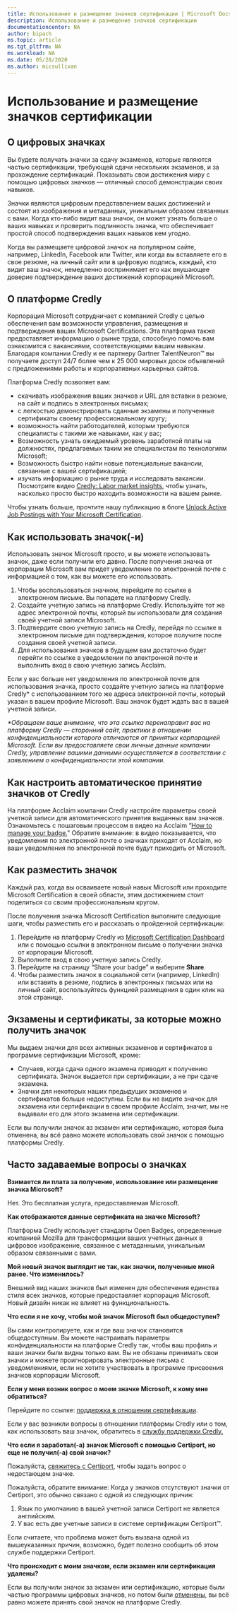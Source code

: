 ```yaml
---
title: Использование и размещение значков сертификации | Microsoft Docs
description: Использование и размещение значков сертификации 
documentationcenter: NA 
author: bipach
ms.topic: article
ms.tgt_pltfrm: NA
ms.workload: NA
ms.date: 05/28/2020
ms.author: micsullivan
---
```

# Использование и размещение значков сертификации

## О цифровых значках

Вы будете получать значки за сдачу экзаменов, которые являются частью сертификации, требующей сдачи нескольких экзаменов, и за прохождение сертификаций. Показывать свои достижения миру с помощью цифровых значков — отличный способ демонстрации своих навыков.

Значки являются цифровым представлением ваших достижений и состоят из изображения и метаданных, уникальным образом связанных с вами. Когда кто-либо видит ваш значок, он может узнать больше о ваших навыках и проверить подлинность значка, что обеспечивает простой способ подтверждения ваших навыков кем угодно.

Когда вы размещаете цифровой значок на популярном сайте, например, LinkedIn, Facebook или Twitter, или когда вы вставляете его в свое резюме, на личный сайт или в цифровую подпись, каждый, кто видит ваш значок, немедленно воспринимает его как внушающее доверие подтверждение ваших достижений корпорацией Microsoft.

## О платформе Credly

Корпорация Microsoft сотрудничает с компанией Credly с целью обеспечения вам возможности управления, размещения и подтверждения ваших Microsoft Certifications. Эта платформа также предоставляет информацию о рынке труда, способную помочь вам ознакомится с вакансиями, соответствующими вашим навыкам. Благодаря компании Credly и ее партнеру Gartner TalentNeuron™ вы получаете доступ 24/7 более чем к 25 000 мировых досок объявлений с предложениями работы и корпоративных карьерных сайтов.

Платформа Credly позволяет вам:
- скачивать изображения ваших значков и URL для вставки в резюме, на сайт и подпись в электронных письмах;
- с легкостью демонстрировать сданные экзамены и полученные сертификаты своему профессиональному кругу;
- возможность найти работодателей, которым требуются специалисты с такими же навыками, как у вас;
- Возможность узнать ожидаемый уровень заработной платы на должностях, предлагаемых таким же специалистам по технологиям Microsoft;
- Возможность быстро найти новые потенциальные вакансии, связанные с вашей сертификацией;
- изучать информацию о рынке труда и исследовать вакансии. Посмотрите видео [Credly: Labor market insights](https://vimeo.com/379867308), чтобы узнать, насколько просто быстро находить возможности на вашем рынке.

Чтобы узнать больше, прочтите нашу публикацию в блоге [Unlock Active Job Postings with Your Microsoft Certification](/learn/certifications/posts/unlock-active-job-postings-with-your-microsoft-certification).

## Как использовать значок(-и)

Использовать значок Microsoft просто, и вы можете использовать значок, даже если получили его давно. После получения значка от корпорации Microsoft вам придет уведомление по электронной почте с информацией о том, как вы можете его использовать.

1. Чтобы воспользоваться значком, перейдите по ссылке в электронном письме. Вы попадете на платформу Credly.
2. Создайте учетную запись на платформе Credly. Используйте тот же адрес электронной почты, который вы использовали для создания своей учетной записи Microsoft.
3. Подтвердите свою учетную запись на Credly, перейдя по ссылке в электронном письме для подтверждения, которое получите после создания своей учетной записи.
4. Для использования значков в будущем вам достаточно будет перейти по ссылке в уведомлении по электронной почте и выполнить вход в свою учетную запись Acclaim.

Если у вас больше нет уведомления по электронной почте для использования значка, просто создайте учетную запись на платформе Credly* с использованием того же адреса электронной почты, который указан в вашем профиле Microsoft. Ваш значок будет ждать вас в вашей учетной записи.

_*Обращаем ваше внимание, что эта ссылка перенаправит вас на платформу Credly — сторонний сайт, практики в отношении конфиденциальности которого отличаются от принятых корпорацией Microsoft. Если вы предоставляете свои личные данные компании Credly, управление вашими данными осуществляется в соответствии с заявлением о конфиденциальности этой компании._

## Как настроить автоматическое принятие значков от Credly

На платформе Acclaim компании Credly настройте параметры своей учетной записи для автоматического принятия выданных вам значков. Ознакомьтесь с пошаговым процессом в видео на Acclaim “[How to manage your badge.](https://www.youtube.com/watch?v=rMeSQM0h1_Y)” Обратите внимание: в видео показывается, что уведомления по электронной почте о значках приходят от Acclaim, но ваши уведомления по электронной почте будут приходить от Microsoft.

## Как разместить значок

Каждый раз, когда вы осваиваете новый навык Microsoft или проходите Microsoft Certification в своей области, этим достижением стоит поделиться со своим профессиональным кругом.

После получения значка Microsoft Certification выполните следующие шаги, чтобы разместить его и рассказать о пройденной сертификации:

1. Перейдите на платформу Credly из [Microsoft Certification Dashboard](https://aka.ms/certdashboard) или с помощью ссылки в электронном письме о получении значка от корпорации Microsoft.
2. Выполните вход в свою учетную запись Credly.
3. Перейдите на страницу “Share your badge” и выберите **Share**.
4. Чтобы разместить значок в социальной сети (например, LinkedIn) или вставить в резюме, подпись в электронных письмах или на личный сайт, воспользуйтесь функцией размещения в один клик на этой странице.

## Экзамены и сертификаты, за которые можно получить значок

Мы выдаем значки для всех активных экзаменов и сертификатов в программе сертификации Microsoft, кроме:  

- Случаев, когда сдача одного экзамена приводит к получению сертификата. Значок выдается при сертификации, а не при сдаче экзамена.
- Значки для некоторых наших предыдущих экзаменов и сертификатов больше недоступны. Если вы не видите значок для экзамена или сертификации в своем профиле Acclaim, значит, мы не выдавали его для этого экзамена или сертификации.

Если вы получили значок аз экзамен или сертификацию, которая была отменена, вы всё равно можете использовать свой значок с помощью платформы Credly.

## Часто задаваемые вопросы о значках

**Взимается ли плата за получение, использование или размещение значка Microsoft?**

Нет. Это бесплатная услуга, предоставляемая Microsoft.

**Как отображаются данные сертификата на значке Microsoft?**

Платформа Credly использует стандарты Open Badges, определенные компанией Mozilla для трансформации ваших учетных данных в цифровое изображение, связанное с метаданными, уникальным образом связанными с вами.

**Мой новый значок выглядит не так, как значки, полученные мной ранее. Что изменилось?**

Внешний вид наших значков был изменен для обеспечения единства стиля всех значков, которые предоставляет корпорация Microsoft. Новый дизайн никак не влияет на функциональность.

**Что если я не хочу, чтобы мой значок Microsoft был общедоступен?**

Вы сами контролируете, как и где ваш значок становится общедоступным. Вы можете настраивать параметры конфиденциальности на платформе Credly так, чтобы ваш профиль и ваши значки были видны только вам. Вы не обязаны принимать свои значки и можете проигнорировать электронные письма с уведомлениями, если не хотите участвовать в программе присвоения значков корпорации Microsoft.

**Если у меня возник вопрос о моем значке Microsoft, к кому мне обратиться?**

Перейдите по ссылке: [поддержка в отношении сертификации](/learn/certifications/help).

Если у вас возникли вопросы в отношении платформы Credly или о том, как использовать ваш значок, обратитесь в [службу поддержки Credly.](https://support.youracclaim.com/)

**Что если я заработал(-а) значок Microsoft с помощью Certiport, но еще не получил(-а) свой значок?**

Пожалуйста, [свяжитесь с Certiport](https://certiport.pearsonvue.com/Support/Support-for-test-candidates/Customer-service), чтобы задать вопрос о недостающем значке.

Пожалуйста, обратите внимание: Когда у значков отсутствуют значки от Certiport, это обычно связано с одной из следующих причин:

1. Язык по умолчанию в вашей учетной записи Certiport не является английским.
2. У вас есть две учетные записи в системе сертификации Certiport™.

Если считаете, что проблема может быть вызвана одной из вышеуказанных причин, возможно, будет полезно сообщить об этом службе поддержки Certiport.

**Что происходит с моим значком, если экзамен или сертификация удалены?**

Если вы получили значок за экзамен или сертификацию, которые были частью программы цифровых значков, но потом были [отменены](/learn/certifications/retired-certifications), вы всё равно можете принять свой значок на платформе Credly.